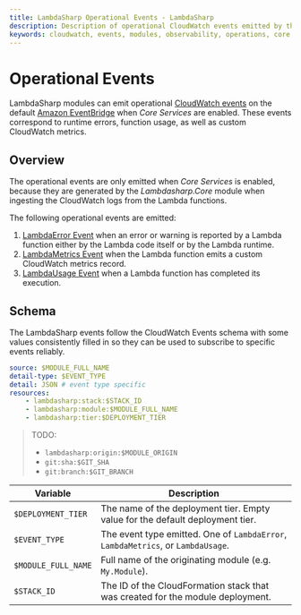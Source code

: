 ```yaml
---
title: LambdaSharp Operational Events - LambdaSharp
description: Description of operational CloudWatch events emitted by the LambdaSharp.Core module
keywords: cloudwatch, events, modules, observability, operations, core
---
```


# Operational Events

LambdaSharp modules can emit operational [CloudWatch events](https://docs.aws.amazon.com/AmazonCloudWatch/latest/events/WhatIsCloudWatchEvents.html) on the default [Amazon EventBridge](https://aws.amazon.com/eventbridge/) when _Core Services_ are enabled. These events correspond to runtime errors, function usage, as well as custom CloudWatch metrics.

## Overview

The operational events are only emitted when _Core Services_ is enabled, because they are generated by the _Lambdasharp.Core_ module when ingesting the CloudWatch logs from the Lambda functions.

The following operational events are emitted:
1. [LambdaError Event](Events-LambdaError.md) when an error or warning is reported by a Lambda function either by the Lambda code itself or by the Lambda runtime.
1. [LambdaMetrics Event](Events-LambdaMetrics.md) when the Lambda function emits a custom CloudWatch metrics record.
1. [LambdaUsage Event](Events-LambdaUsage.md) when a Lambda function has completed its execution.

## Schema

The LambdaSharp events follow the CloudWatch Events schema with some values consistently filled in so they can be used to subscribe to specific events reliably.

```yaml
source: $MODULE_FULL_NAME
detail-type: $EVENT_TYPE
detail: JSON # event type specific
resources:
    - lambdasharp:stack:$STACK_ID
    - lambdasharp:module:$MODULE_FULL_NAME
    - lambdasharp:tier:$DEPLOYMENT_TIER
```

> TODO:
>   * `lambdasharp:origin:$MODULE_ORIGIN`
>   * `git:sha:$GIT_SHA`
>   * `git:branch:$GIT_BRANCH`

|Variable           |Description    |
|-------------------|---------------|
|`$DEPLOYMENT_TIER` |The name of the deployment tier. Empty value for the default deployment tier.
|`$EVENT_TYPE`      |The event type emitted. One of `LambdaError`, `LambdaMetrics`, or `LambdaUsage`.
|`$MODULE_FULL_NAME`|Full name of the originating module (e.g. `My.Module`).
|`$STACK_ID`        |The ID of the CloudFormation stack that was created for the module deployment.
